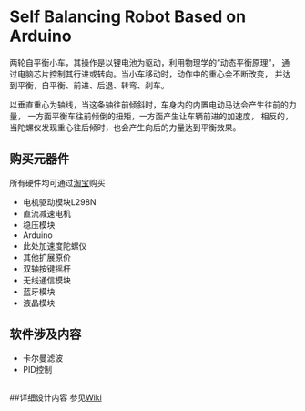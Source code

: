 # Self Balancing Robot Based on Arduino
两轮自平衡小车，其操作是以锂电池为驱动，利用物理学的“动态平衡原理”，
通过电脑芯片控制其行进或转向。当小车移动时，动作中的重心会不断改变，
并达到平衡，自平衡、前进、后退、转弯、刹车。

以垂直重心为轴线，当这条轴往前倾斜时，车身内的内置电动马达会产生往前的力量，
一方面平衡车往前倾倒的扭矩，一方面产生让车辆前进的加速度，
相反的，当陀螺仪发现重心往后倾时，也会产生向后的力量达到平衡效果。
## 购买元器件
 所有硬件均可通过[淘宝](http://www.taobao.com)购买
* 电机驱动模块L298N
* 直流减速电机
* 稳压模块
* Arduino
* 此处加速度陀螺仪
* 其他扩展原价
 * 双轴按键摇杆
 * 无线通信模块
 * 蓝牙模块
 * 液晶模块

## 软件涉及内容
* 卡尔曼滤波
* PID控制

## 
##详细设计内容
参见[Wiki](https://github.com/firechecking/Arduino_Self_Balancing_Robot/wiki)
